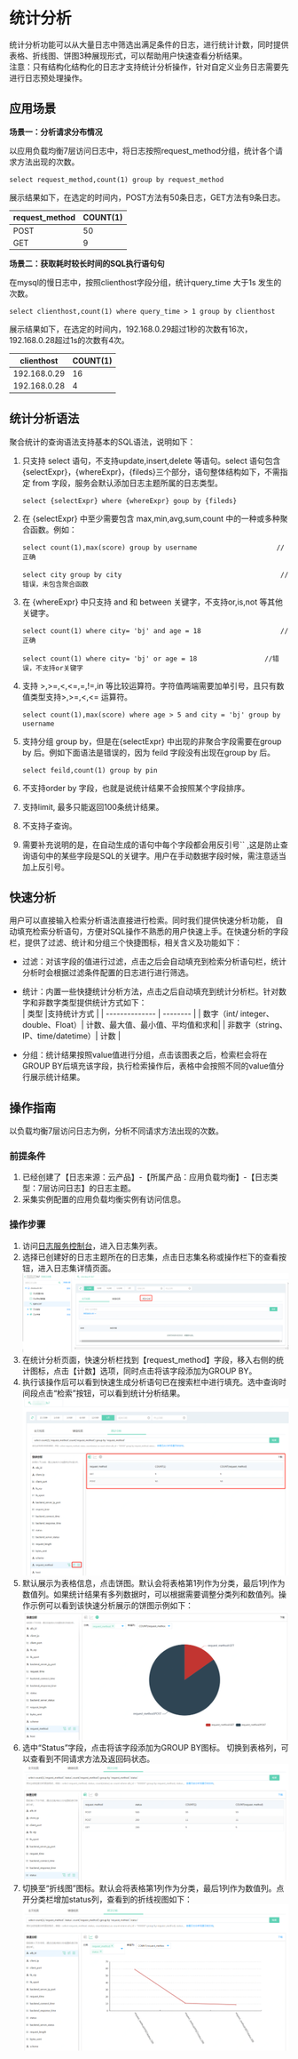 # 统计分析  
统计分析功能可以从大量日志中筛选出满足条件的日志，进行统计计数，同时提供表格、折线图、饼图3种展现形式，可以帮助用户快速查看分析结果。  
注意：只有结构化结构化的日志才支持统计分析操作，针对自定义业务日志需要先进行日志预处理操作。
## 应用场景
**场景一：分析请求分布情况**

以应用负载均衡7层访问日志中，将日志按照request_method分组，统计各个请求方法出现的次数。

```
select request_method,count(1) group by request_method
```

展示结果如下，在选定的时间内，POST方法有50条日志，GET方法有9条日志。

| request_method | COUNT(1) |
| -------------- | -------- |
| POST           | 50       |
| GET            | 9        |


**场景二：获取耗时较长时间的SQL执行语句句** 

在mysql的慢日志中，按照clienthost字段分组，统计query_time 大于1s 发生的次数。

```
select clienthost,count(1) where query_time > 1 group by clienthost
```

展示结果如下，在选定的时间内，192.168.0.29超过1秒的次数有16次，192.168.0.28超过1s的次数有4次。

| clienthost   | COUNT(1) |
| ------------ | -------- |
| 192.168.0.29 | 16       |
| 192.168.0.28 | 4        |

## 统计分析语法
聚合统计的查询语法支持基本的SQL语法，说明如下：

1. 只支持 select 语句，不支持update,insert,delete 等语句。select 语句包含{selectExpr}，{whereExpr}，{fileds}三个部分，语句整体结构如下，不需指定 from 字段，服务会默认添加日志主题所属的日志类型。

   ```
   select {selectExpr} where {whereExpr} goup by {fileds} 
   ```

2. 在 {selectExpr} 中至少需要包含 max,min,avg,sum,count 中的一种或多种聚合函数。例如：

   ```
   select count(1),max(score) group by username                    //正确
   
   select city group by city										//错误，未包含聚合函数
   ```

3. 在 {whereExpr} 中只支持 and 和 between 关键字，不支持or,is,not 等其他关键字。

   ```
   select count(1) where city= 'bj' and age = 18					//正确
   
   select count(1) where city= 'bj' or age = 18					//错误，不支持or关键字	 
   ```

4. 支持 >,>=,<,<=,=,!=,in 等比较运算符。字符值两端需要加单引号，且只有数值类型支持>,>=,<,<= 运算符。

   ```
   select count(1),max(score) where age > 5 and city = 'bj' group by username
   ```

5. 支持分组 group by，但是在{selectExpr} 中出现的非聚合字段需要在group by 后。例如下面语法是错误的，因为 feild 字段没有出现在group by 后。

   ```
   select feild,count(1) group by pin
   ```

6. 不支持order by 字段，也就是说统计结果不会按照某个字段排序。

7. 支持limit, 最多只能返回100条统计结果。

8. 不支持子查询。

9. 需要补充说明的是，在自动生成的语句中每个字段都会用反引号`` ,这是防止查询语句中的某些字段是SQL的关键字。用户在手动数据字段时候，需注意适当加上反引号。

## 快速分析
用户可以直接输入检索分析语法直接进行检索。同时我们提供快速分析功能， 自动填充检索分析语句，方便对SQL操作不熟悉的用户快速上手。在快速分析的字段栏，提供了过滤、统计和分组三个快捷图标，相关含义及功能如下：  
- 过滤：对该字段的值进行过滤，点击之后会自动填充到检索分析语句栏，统计分析时会根据过滤条件配置的日志进行进行筛选。  
- 统计：内置一些快捷统计分析方法，点击之后自动填充到统计分析栏。针对数字和非数字类型提供统计方式如下：  
| 类型           |支持统计方式 |
| -------------- | -------- |
| 数字（int/ integer、double、Float）| 计数、最大值、最小值、平均值和求和|
| 非数字（string、IP、time/datetime）| 计数  |

- 分组：统计结果按照value值进行分组，点击该图表之后，检索栏会将在GROUP BY后填充该字段，执行检索操作后，表格中会按照不同的value值分行展示统计结果。  
## 操作指南
以负载均衡7层访问日志为例，分析不同请求方法出现的次数。  

### 前提条件 
1. 已经创建了【日志来源：云产品】-【所属产品：应用负载均衡】-【日志类型：7层访问日志】的日志主题。
2. 采集实例配置的应用负载均衡实例有访问信息。  

### 操作步骤
1.	访问[日志服务控制台](https://logs-console.jdcloud.com/overview)，进入日志集列表。
2.	选择已创建好的日志主题所在的日志集，点击日志集名称或操作栏下的查看按钮，进入日志集详情页面。
![日志集详情](../../../../../image//LogService/analysis/logset-detail.png) 
3. 在统计分析页面，快速分析栏找到【request_method】字段，移入右侧的统计图标，点击【计数】选项，同时点击将该字段添加为GROUP BY。
4. 执行该操作后可以看到快速生成分析语句已在搜索栏中进行填充。选中查询时间段点击“检索”按钮，可以看到统计分析结果。
![统计结果-表格1](../../../../../image//LogService/analysis/stastic-1.png) 
5. 默认展示为表格信息，点击饼图。默认会将表格第1列作为分类，最后1列作为数值列。如果统计结果有多列数据时，可以根据需要调整分类列和数值列。操作示例可以看到该快速分析展示的饼图示例如下：
![统计结果-饼图](../../../../../image//LogService/analysis/stastic-2.png)  
6. 选中“Status”字段，点击将该字段添加为GROUP BY图标。 切换到表格列，可以查看到不同请求方法及返回码状态。
![统计结果-表格1](../../../../../image//LogService/analysis/stastic-3.png) 
7. 切换至“折线图”图标。默认会将表格第1列作为分类，最后1列作为数值列。点开分类栏增加status列，查看到的折线视图如下：  
![统计结果-折线图](../../../../../image//LogService/analysis/stastic-4.png)  



